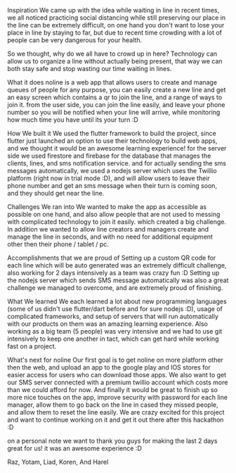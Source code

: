 Inspiration
We came up with the idea while waiting in line in recent times, we all noticed practicing social distancing while still preserving our place in the line can be extremely difficult, on one hand you don't want to lose your place in line by staying to far, but due to recent time crowding with a lot of people can be very dangerous for your health.

So we thought, why do we all have to crowd up in here? Technology can allow us to organize a line without actually being present, that way we can both stay safe and stop wasting our time waiting in lines.

What it does
noline is a web app that allows users to create and manage queues of people for any purpose, you can easily create a new line and get an easy screen which contains a qr to join the line, and a range of ways to join it. from the user side, you can join the line easily, and leave your phone number so you will be notified when your line will arrive, while monitoring how much time you have until its your turn :D

How We built it
We used the flutter framework to build the project, since flutter just launched an option to use their technology to build web apps, and we thought it would be an awesome learning experience! for the server side we used firestore and firebase for the database that manages the clients, lines, and sms notification service. and for actually sending the sms messages automatically, we used a nodejs server which uses the Twillio platform (right now in trial mode :D), and will allow users to leave their phone number and get an sms message when their turn is coming soon, and they should get near the line.

Challenges We ran into
We wanted to make the app as accessible as possible on one hand, and also allow people that are not used to messing with complicated technology to join it easily. which created a big challenge. In addition we wanted to allow line creators and managers create and manage the line in seconds, and with no need for additional equipment other then their phone / tablet / pc.

Accomplishments that we are proud of
Setting up a custom QR code for each line which will be auto generated was an extremely difficult challenge, also working for 2 days intensively as a team was crazy fun :D Setting up the nodejs server which sends SMS message automatically was also a great challenge we managed to overcome, and are extremely proud of finishing.

What We learned
We each learned a lot about new programming languages (some of us didn't use flutter/dart before and for sure nodejs :D), usage of complicated frameworks, and setup of servers that will run automatically with our products on them was an amazing learning experience. Also working as a big team (5 people) was very intensive and we had to use git intensively to keep one another in tact, which can get hard while working fast on a project.

What's next for noline
Our first goal is to get noline on more platform other then the web, and upload an app to the google play and IOS stores for easier access for users who can download those apps. We also want to get our SMS server connected with a premium twillio account which costs more than we could afford for now. And finally it would be great to finish up so more nice touches on the app, improve security with password for each line manager, allow them to go back on the line in cased they missed people, and allow them to reset the line easily. We are crazy excited for this project and want to continue working on it and get it out there after this hackathon :D

on a personal note we want to thank you guys for making the last 2 days great for us! it was an awesome experience :D

Raz, Yotam, Liad, Koren, And Harel